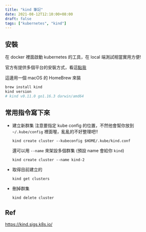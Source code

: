 ```yaml
---
title: "kind 筆記"
date: 2021-08-12T12:10:00+08:00
draft: false
tags: ["kubernetes", "kind"]
---
```


## 安裝
在 docker 裡面啟動 kubernetes 的工具，在 local 端測試相當實用方便!

官方有提供多個平台的安裝方式，看這[點我](https://kind.sigs.k8s.io/docs/user/quick-start/#installation)

這邊用一個 macOS 的 HomeBrew 來裝
```bash
brew install kind
kind version
# kind v0.11.0 go1.16.3 darwin/amd64
```

## 常用指令寫下來
- 建立新群集
    注意要指定 kube config 的位置，不然他會幫你放到 `~/.kube/config` 裡面喔，亂亂的不好整理吧!!
    ```
    kind create cluster --kubeconfig $HOME/.kube/kind.conf
    ```
    還可以用 `--name` 來架設多個群集 (預設 name 會給你 `kind`)
    ```
    kind create cluster --name kind-2
    ```
- 取得目前建立的
    ```
    kind get clusters
    ```
- 刪掉群集
    ```
    kind delete cluster
    ```

## Ref 
https://kind.sigs.k8s.io/